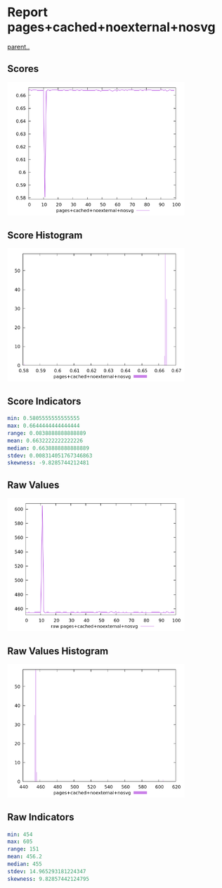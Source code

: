 # Report pages+cached+noexternal+nosvg

[parent..](./..)  


## Scores

![score](./score.png)  

## Score Histogram

![hist](./hist.png)  

## Score Indicators

```yaml
min: 0.5805555555555555
max: 0.6644444444444444
range: 0.0838888888888889
mean: 0.6632222222222226
median: 0.6638888888888889
stdev: 0.008314051767346863
skewness: -9.8285744212481

```

## Raw Values

![raw](./raw.png)  

## Raw Values Histogram

![raw hist](./raw_hist.png)  

## Raw Indicators

```yaml
min: 454
max: 605
range: 151
mean: 456.2
median: 455
stdev: 14.965293181224347
skewness: 9.82857442124795

```

<style>
  img {
    max-width: 80%;
  }
</style>
      
